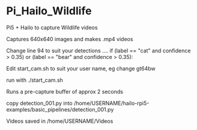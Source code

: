 # Pi_Hailo_Wildlife
Pi5 + Hailo to capture Wildlife videos

Captures 640x640 images and makes .mp4 videos

Change line 94 to suit your detections .... if (label == "cat" and confidence > 0.35) or (label == "bear" and confidence > 0.35):

Edit start_cam.sh to suit your user name, eg change gt64bw

run with ./start_cam.sh

Runs a pre-capture buffer of approx 2 seconds

copy detection_001.py into /home/USERNAME/hailo-rpi5-examples/basic_pipelines/detection_001.py

Videos saved in /home/USERNAME/Videos
